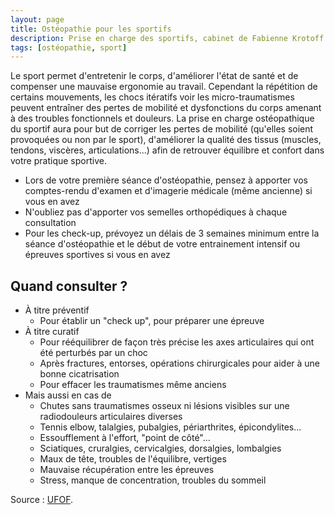 ```yaml
---
layout: page
title: Ostéopathie pour les sportifs
description: Prise en charge des sportifs, cabinet de Fabienne Krotoff & Charlotte Wang, 75015 Paris - 01 45 31 98 48
tags: [ostéopathie, sport]
---
```


Le sport permet d'entretenir le corps, d'améliorer l'état de santé et de compenser une mauvaise ergonomie au travail. Cependant la répétition de certains mouvements, les chocs itératifs voir les micro-traumatismes peuvent entraîner des pertes de mobilité et dysfonctions du corps amenant à des troubles fonctionnels et douleurs. La prise en charge ostéopathique du sportif aura pour but de corriger les pertes de mobilité (qu'elles soient provoquées ou non par le sport), d'améliorer la qualité des tissus (muscles, tendons, viscères, articulations...) afin de retrouver équilibre et confort dans votre pratique sportive.

- Lors de votre première séance d'ostéopathie, pensez à apporter vos comptes-rendu d'examen et d'imagerie médicale (même ancienne) si vous en avez
- N'oubliez pas d'apporter vos semelles orthopédiques à chaque consultation
- Pour les check-up, prévoyez un délais de 3 semaines minimum entre la séance d'ostéopathie et le début de votre entrainement intensif ou épreuves sportives si vous en avez

## Quand consulter ?

- À titre préventif
  - Pour établir un "check up", pour préparer une épreuve
- À titre curatif
  - Pour rééquilibrer de façon très précise les axes articulaires qui ont été perturbés par un choc
  - Après fractures, entorses, opérations chirurgicales pour aider à une bonne cicatrisation
  - Pour effacer les traumatismes même anciens
- Mais aussi en cas de
  - Chutes sans traumatismes osseux ni lésions visibles sur une radiodouleurs articulaires diverses
  - Tennis elbow, talalgies, pubalgies, périarthrites, épicondylites...
  - Essoufflement à l'effort, "point de côté"...
  - Sciatiques, cruralgies, cervicalgies, dorsalgies, lombalgies
  - Maux de tête, troubles de l'équilibre, vertiges
  - Mauvaise récupération entre les épreuves
  - Stress, manque de concentration, troubles du sommeil

Source : [UFOF](http://www.osteofrance.com/osteopathie/sport/).
